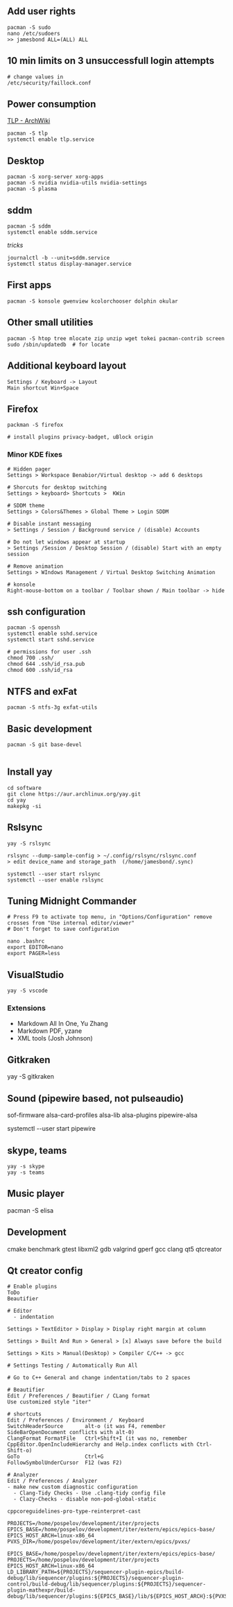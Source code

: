 ## Add user rights
```
pacman -S sudo
nano /etc/sudoers
>> jamesbond ALL=(ALL) ALL
```

## 10 min limits on 3 unsuccessfull login attempts

```
# change values in
/etc/security/faillock.conf
```

## Power consumption

[TLP - ArchWiki](https://wiki.archlinux.org/index.php/TLP)

```
pacman -S tlp
systemctl enable tlp.service
```

## Desktop

```
pacman -S xorg-server xorg-apps 
pacman -S nvidia nvidia-utils nvidia-settings
pacman -S plasma 
```

## sddm

```
pacman -S sddm
systemctl enable sddm.service
```
*tricks*

```
journalctl -b --unit=sddm.service
systemctl status display-manager.service
```

## First apps

```
pacman -S konsole gwenview kcolorchooser dolphin okular
```

## Other small utilities

```
pacman -S htop tree mlocate zip unzip wget tokei pacman-contrib screen
sudo /sbin/updatedb  # for locate
```

## Additional keyboard layout

```
Settings / Keyboard -> Layout
Main shortcut Win+Space
```

## Firefox

```
packman -S firefox

# install plugins privacy-badget, uBlock origin
```

### Minor KDE fixes

```
# Hidden pager
Settings > Workspace Benabior/Virtual desktop -> add 6 desktops

# Shorcuts for desktop switching
Settings > keyboard> Shortcuts >  KWin 

# SDDM theme
Settings > Colors&Themes > Global Theme > Login SDDM

# Disable instant messaging
> Settings / Session / Background service / (disable) Accounts

# Do not let windows appear at startup
> Settings /Session / Desktop Session / (disable) Start with an empty session

# Remove animation
Settings > WIndows Management / Virtual Desktop Switching Animation

# konsole
Right-mouse-bottom on a toolbar / Toolbar shown / Main toolbar -> hide

```

## ssh configuration

```
pacman -S openssh
systemctl enable sshd.service
systemctl start sshd.service

# permissions for user .ssh
chmod 700 .ssh/
chmod 644 .ssh/id_rsa.pub 
chmod 600 .ssh/id_rsa
```

## NTFS and exFat

```
pacman -S ntfs-3g exfat-utils
```

## Basic development

```
pacman -S git base-devel


```

## Install yay

```
cd software
git clone https://aur.archlinux.org/yay.git
cd yay
makepkg -si
```

## Rslsync

```
yay -S rslsync

rslsync --dump-sample-config > ~/.config/rslsync/rslsync.conf
> edit device_name and storage_path  (/home/jamesbond/.sync)

systemctl --user start rslsync
systemctl --user enable rslsync 

```

## Tuning Midnight Commander

```
# Press F9 to activate top menu, in "Options/Configuration" remove crosses from "Use internal editor/viewer"
# Don't forget to save configuration

nano .bashrc
export EDITOR=nano
export PAGER=less
```

## VisualStudio

```
yay -S vscode
```

### Extensions

- Markdown All In One, Yu Zhang
- Markdown PDF, yzane
- XML tools (Josh Johnson)

## Gitkraken

yay -S gitkraken

## Sound (pipewire based, not pulseaudio)

sof-firmware alsa-card-profiles alsa-lib alsa-plugins
pipewire-alsa

systemctl --user start pipewire

## skype, teams

```
yay -s skype
yay -s teams
```

## Music player

pacman -S elisa

## Development

cmake benchmark gtest libxml2 gdb valgrind gperf gcc clang
qt5 qtcreator

## Qt creator config

```
# Enable plugins
ToDo
Beautifier

# Editor
  - indentation

Settings > TextEditor > Display > Display right margin at column

Settings > Built And Run > General > [x] Always save before the build

Settings > Kits > Manual(Desktop) > Compiler C/C++ -> gcc

# Settings Testing / Automatically Run All

# Go to C++ General and change indentation/tabs to 2 spaces

# Beautifier
Edit / Preferences / Beautifier / CLang format
Use customized style "iter"

# shortcuts
Edit / Preferences / Environment /  Keyboard
SwitchHeaderSource       alt-o (it was F4, remember SideBarOpenDocument conflicts with alt-0)
ClangFormat FormatFile   Ctrl+Shift+I (it was no, remember CppEditor.OpenIncludeHierarchy and Help.index conflicts with Ctrl-Shift-o)
GoTo                     Ctrl+G
FollowSymbolUnderCursor  F12 (was F2)

# Analyzer
Edit / Preferences / Analyzer
- make new custom diagnostic configuration
  - Clang-Tidy Checks - Use .clang-tidy config file
  - Clazy-Checks - disable non-pod-global-static

cppcoreguidelines-pro-type-reinterpret-cast

PROJECTS=/home/pospelov/development/iter/projects
EPICS_BASE=/home/pospelov/development/iter/extern/epics/epics-base/
EPICS_HOST_ARCH=linux-x86_64
PVXS_DIR=/home/pospelov/development/iter/extern/epics/pvxs/

EPICS_BASE=/home/pospelov/development/iter/extern/epics/epics-base/
PROJECTS=/home/pospelov/development/iter/projects
EPICS_HOST_ARCH=linux-x86_64
LD_LIBRARY_PATH=${PROJECTS}/sequencer-plugin-epics/build-debug/lib/sequencer/plugins:${PROJECTS}/sequencer-plugin-control/build-debug/lib/sequencer/plugins:${PROJECTS}/sequencer-plugin-mathexpr/build-debug/lib/sequencer/plugins:${EPICS_BASE}/lib/${EPICS_HOST_ARCH}:${PVXS_DIR}/lib/${EPICS_HOST_ARCH}

```

